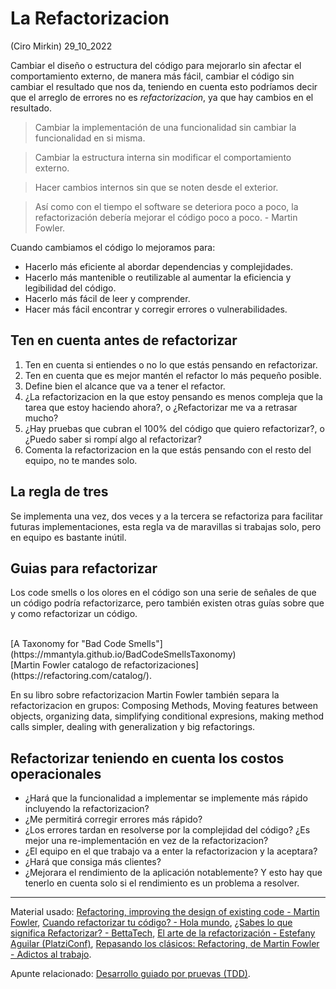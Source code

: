 # La Refactorizacion
(Ciro Mirkin) 29_10_2022

Cambiar el diseño o estructura del código para mejorarlo sin afectar el comportamiento externo, de manera más fácil, cambiar el código sin cambiar el resultado que nos da, teniendo en cuenta esto podríamos decir que el arreglo de errores no es *refactorizacion*, ya que hay cambios en el resultado.

> Cambiar la implementación de una funcionalidad sin cambiar la funcionalidad en si misma.

> Cambiar la estructura interna sin modificar el comportamiento externo.

> Hacer cambios internos sin que se noten desde el exterior.

> Así como con el tiempo el software se deteriora poco a poco, la refactorización debería mejorar el código poco a poco. - Martin Fowler.

Cuando cambiamos el código lo mejoramos para:

* Hacerlo más eficiente al abordar dependencias y complejidades.
* Hacerlo más mantenible o reutilizable al aumentar la eficiencia y legibilidad del código.
* Hacerlo más fácil de leer y comprender.
* Hacer más fácil encontrar y corregir errores o vulnerabilidades.

## Ten en cuenta antes de refactorizar

1. Ten en cuenta si entiendes o no lo que estás pensando en refactorizar.
2. Ten en cuenta que es mejor mantén el refactor lo más pequeño posible.
3. Define bien el alcance que va a tener el refactor.
4. ¿La refactorizacion en la que estoy pensando es menos compleja que la tarea que estoy haciendo ahora?, o ¿Refactorizar me va a retrasar mucho?
5. ¿Hay pruebas que cubran el 100% del código que quiero refactorizar?, o ¿Puedo saber si rompí algo al refactorizar?
6. Comenta la refactorizacion en la que estás pensando con el resto del equipo, no te mandes solo.

## La regla de tres

Se implementa una vez, dos veces y a la tercera se refactoriza para facilitar futuras implementaciones, esta regla va de maravillas si trabajas solo, pero en equipo es bastante inútil.

## Guias para refactorizar

Los code smells o los olores en el código son una serie de señales de que un código podría refactorizarce, pero también existen otras guías sobre que y como refactorizar un código.

<br>
[A Taxonomy for "Bad Code Smells"](https://mmantyla.github.io/BadCodeSmellsTaxonomy) <br>
[Martin Fowler catalogo de refactorizaciones](https://refactoring.com/catalog/).

En su libro sobre refactorizacion Martin Fowler también separa la refactorizacion en grupos: Composing Methods, Moving features between objects, organizing data, simplifying conditional expresions, making method calls simpler, dealing with generalization y big refactorings.

## Refactorizar teniendo en cuenta los costos operacionales

* ¿Hará que la funcionalidad a implementar se implemente más rápido incluyendo la refactorizacion?
* ¿Me permitirá corregir errores más rápido?
* ¿Los errores tardan en resolverse por la complejidad del código? ¿Es mejor una re-implementación en vez de la refactorizacion?
* ¿El equipo en el que trabajo va a enter la refactorizacion y la aceptara?
* ¿Hará que consiga más clientes?
* ¿Mejorara el rendimiento de la aplicación notablemente? Y esto hay que tenerlo en cuenta solo si el rendimiento es un problema a resolver.
___
Material usado: [Refactoring, improving the design of existing code - Martin Fowler](https://www.refactoring.com/), [Cuando refactorizar tu código? - Hola mundo](https://www.youtube.com/watch?v=Cd-tw8xxMu8), [¿Sabes lo que significa Refactorizar? - BettaTech](https://www.youtube.com/watch?v=6uBOlGrcj4A&t=3s), [El arte de la refactorización - Estefany Aguilar (PlatziConf)](https://www.youtube.com/watch?v=5nS6BI8Tc8A&t=18s), [Repasando los clásicos: Refactoring, de Martin Fowler - Adictos al trabajo](https://www.adictosaltrabajo.com/2015/09/28/repasando-los-clasicos-refactoring-de-martin-fowler/).

Apunte relacionado: <a href="https://github.com/CiroMirkin/Apuntes/blob/main/apuntes/Desarrollo%20guiado%20por%20pruevas%20(TDD).md">Desarrollo guiado por pruevas (TDD)</a>.
